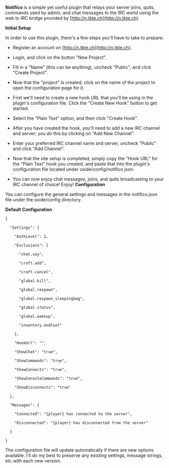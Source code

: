 [](http://forum.rustoxide.com/plugins/704/rate)
**Notifico** is a simple yet useful plugin that relays your server joins, quits, commands used by admin, and chat messages to the IRC world using the web to IRC bridge provided by [http://n.tkte.ch](http://n.tkte.ch).

**Initial Setup**

In order to use this plugin, there's a few steps you'll have to take to prepare.

* Register an account on [http://n.tkte.ch](http://n.tkte.ch).
* Login, and click on the button "New Project".

* Fill in a "Name" (this can be anything), uncheck "Public", and click "Create Project".

* Now that the "project" is created, click on the name of the project to open the configuration page for it.
* First we'll need to create a new hook URL that you'll be using in the plugin's configuration file. Click the "Create New Hook" button to get started.

* Select the "Plain Text" option, and then click "Create Hook".

* After you have created the hook, you'll need to add a new IRC channel and server; you do this by clicking on "Add New Channel".

* Enter your preferred IRC channel name and server, uncheck "Public" and click "Add Channel".

* Now that the site setup is completed, simply copy the "Hook URL" for the "Plain Text" hook you created, and paste that into the plugin's configuration file located under oxide/config/notifico.json.
* You can now enjoy chat messages, joins, and quits broadcasting to your IRC channel of choice! Enjoy!
**Configuration**

You can configure the general settings and messages in the notifico.json file under the oxide/config directory.

**Default Configuration**

````
{

  "Settings": {

    "AuthLevel": 2,

    "Exclusions": [

      "chat.say",

      "craft.add",

      "craft.cancel",

      "global.kill",

      "global.respawn",

      "global.respawn_sleepingbag",

      "global.status",

      "global.wakeup",

      "inventory.endloot"

    ],

    "HookUrl": "",

    "ShowChat": "true",

    "ShowCommands": "true",

    "ShowConnects": "true",

    "ShowConsoleCommands": "true",

    "ShowDisconnects": "true"

  },

  "Messages": {

    "Connected": "{player} has connected to the server",

    "Disconnected": "{player} has disconnected from the server"

  }

}
````

The configuration file will update automatically if there are new options available. I'll do my best to preserve any existing settings, message strings, etc with each new version.